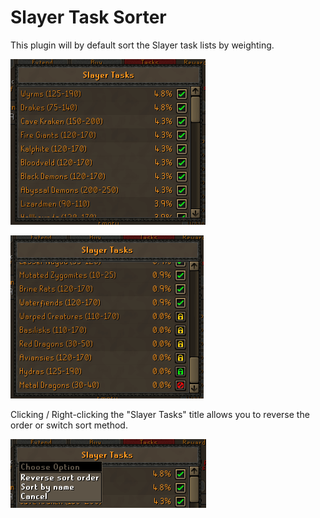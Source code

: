 # Slayer Task Sorter
This plugin will by default sort the Slayer task lists by weighting.

![weighting-order](weighting-order.png)

![grouped-by-status.png](grouped-by-status.png)

Clicking / Right-clicking the "Slayer Tasks" title allows you to reverse the order or switch sort method.

![right-click.png](right-click.png)